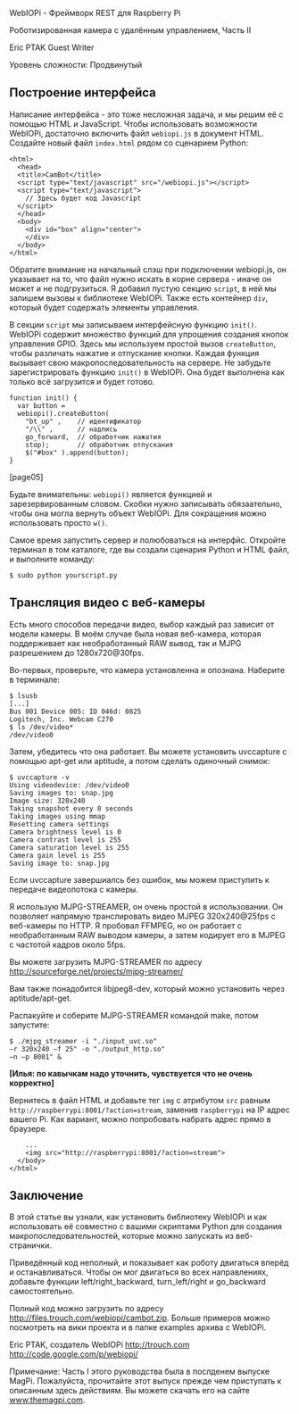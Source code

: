 WebIOPi - Фреймворк REST для Raspberry Pi

Роботизированная камера с удалённым управлением, Часть II

Eric PTAK
Guest Writer

Уровень сложности: Продвинутый

Построение интерфейса
---------------------
Написание интерфейса - это тоже несложная задача, и мы решим её с помощью HTML и JavaScript. Чтобы использовать возможности WebIOPi, достаточно включить файл `webiopi.js` в документ HTML. Создайте новый файл `index.html` рядом со сценарием Python:

    <html>
      <head>
      <title>CamBot</title>
      <script type="text/javascript" src="/webiopi.js"></script>
      <script type="text/javascript">
        // Здесь будет код Javascript
      </script>
      </head>
      <body>
        <div id="box" align="center">
        </div>
      </body>
    </html>

Обратите внимание на начальный слэш при подключении webiopi.js, он указывает на то, что файл нужно искать в корне сервера - иначе он может и не подгрузиться. Я добавил пустую секцию `script`, в ней мы запишем вызовы к библиотеке WebIOPi. Также есть контейнер `div`, который будет содержать элементы управления.

В секции `script` мы записываем интерфейсную функцию `init()`. WebIOPi содержит множество функций для упрощения создания кнопок управления GPIO. Здесь мы используем простой вызов `createButton`, чтобы различать нажатие и отпускание кнопки.
Каждая функция вызывает свою макропоследовательность на сервере. Не забудьте зарегистрировать функцию `init()` в WebIOPi. Она будет выполнена как только всё загрузится и будет готово.

    function init() {
      var button =
      webiopi().createButton(
        "bt_up" ,    // идентификатор
        "/\\" ,      // надпись
        go_forward,  // обработчик нажатия
        stop);       // обработчик отпускания
        $("#box" ).append(button);
    }

[page05]

Будьте внимательны: `webiopi()` является функцией и зарезервированным словом. Скобки нужно записывать обязаательно, чтобы она могла вернуть объект WebIOPi. Для сокращения можно использовать просто `w()`.

Самое время запустить сервер и полюбоваться на интерфйс. Откройте терминал в том каталоге, где вы создали сценария Python и HTML файл, и выполните команду:

    $ sudo python yourscript.py


Трансляция видео с веб-камеры
-----------------------------
Есть много способов передачи видео, выбор каждый раз зависит от модели камеры. В моём случае была новая веб-камера, которая поддерживает как необработанный RAW вывод, так и MJPG разрешением до 1280x720@30fps.

Во-первых, проверьте, что камера установленна и опознана. Наберите в терминале:

    $ lsusb
    [...]
    Bus 001 Device 005: ID 046d: 0825
    Logitech, Inc. Webcam C270
    $ ls /dev/video*
    /dev/video0

Затем, убедитесь что она работает. Вы можете установить uvccapture с помощью apt-get или aptitude, а потом сделать одиночный снимок:

    $ uvccapture -v
    Using videodevice: /dev/video0
    Saving images to: snap.jpg
    Image size: 320x240
    Taking snapshot every 0 seconds
    Taking images using mmap
    Resetting camera settings
    Camera brightness level is 0
    Camera contrast level is 255
    Camera saturation level is 255
    Camera gain level is 255
    Saving image to: snap.jpg

Если uvccapture завершиалсь без ошибок, мы можем приступить к передаче видеопотока с камеры.

Я использую MJPG-STREAMER, он очень простой в использовании. Он позволяет напрямую транслировать видео MJPEG 320x240@25fps с веб-камеры по HTTP. Я пробовал FFMPEG, но он работает с необработанным RAW выводом камеры, а затем кодирует его в MJPEG с частотой кадров около 5fps.

Вы можете загрузить MJPG-STREAMER по адресу http://sourceforge.net/projects/mjpg-streamer/

Вам также понадобится libjpeg8-dev, который можно установить через aptitude/apt-get.

Распакуйте и соберите MJPG-STREAMER командой make, потом запустите:

    $ ./mjpg_streamer -i "./input_uvc.so"
    –r 320x240 –f 25" -o "./output_http.so"
    –n –p 8001" &

**[Илья: по кавычкам надо уточнить, чувствуется что не очень корректно]**

Вернитесь в файл HTML и добавьте тег `img` с атрибутом `src` равным `http://raspberrypi:8001/?action=stream`, заменив `raspberrypi` на IP адрес вашего Pi. Как вариант, можно попробовать набрать адрес прямо в браузере.

        ...
        <img src="http://raspberrypi:8001/?action=stream">
      </body>
    </html>

Заключение
----------
В этой статье вы узнали, как установить библиотеку WebIOPi и как использовать её совместно с вашими скриптами Python для создания макропоследовательностей, которые можно запускать из веб-странички.

Приведённый код неполный, и показывает как роботу двигаться вперёд и останавливаться. Чтобы он мог двигаться во всех направлениях, добавьте функции left/right_backward, turn_left/right и go_backward самостоятельно.

Полный код можно загрузить по адресу http://files.trouch.com/webiopi/cambot.zip. Больше примеров можно посмотреть на вики проекта и в папке examples архива с WebIOPi.

Eric PTAK, создатель WebIOPi
http://trouch.com
http://code.google.com/p/webiopi/

Примечание:
Часть I этого руководства была в послденем выпуске MagPi. Пожалуйста, прочитайте этот выпуск прежде чем приступать к описанным здесь действиям. Вы можете скачать его на сайте www.themagpi.com.
